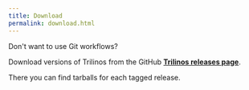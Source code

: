 ```yaml
---
title: Download
permalink: download.html
---
```


Don't want to use Git workflows?

Download versions of Trilinos from the GitHub **[Trilinos releases page](https://github.com/trilinos/Trilinos/releases)**.

There you can find tarballs for each tagged release.
